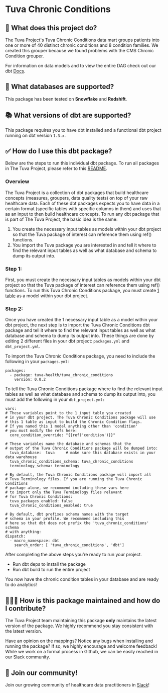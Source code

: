 # Tuva Chronic Conditions

## 🧰 What does this project do?

The Tuva Project's Tuva Chronic Conditions data mart groups patients into one or more of 40 distinct chronic conditions and 8 condition families.  We created this grouper because we found problems with the CMS Chronic Condition grouper.

For information on data models and to view the entire DAG check out our dbt [Docs](https://tuva-health.github.io/tuva_chronic_conditions/#!/overview).

## 🔌 What databases are supported?

This package has been tested on **Snowflake** and **Redshift**.

## 📚 What versions of dbt are supported?

This package requires you to have dbt installed and a functional dbt project running on dbt version `1.3.x`.

## ✅ How do I use this dbt package?

Below are the steps to run this individual dbt package.  To run all packages in The Tuva Project, please refer to this [README](https://github.com/tuva-health/the_tuva_project#readme).

### Overview

The Tuva Project is a collection of dbt packages that build healthcare concepts (measures, groupers, data quality tests) on top of your raw healthcare data. Each of these dbt packages expects you to have data in a certain format (specific tables with specific columns in them) and uses that as an input to then build healthcare concepts. To run any dbt package that is part of The Tuva Project, the basic idea is the same:

1. You create the necessary input tables as models within your dbt project so that the Tuva package of interest can reference them using ref() functions.
2. You import the Tuva package you are interested in and tell it where to find the relevant input tables as well as what database and schema to dump its output into.

### **Step 1:**

First, you must create the necessary input tables as models within your dbt project so that the Tuva package of interest can reference them using ref() functions. To run this Tuva Chronic Conditions package, you must create [1 table](https://tuva-health.github.io/tuva_chronic_conditions/#!/model/model.tuva_chronic_conditions_input.condition) as a model within your dbt project.

### **Step 2:**

Once you have created the 1 necessary input table as a model within your dbt project, the next step is to import the Tuva Chronic Conditions dbt package and tell it where to find the relevant input tables as well as what database and schema to dump its output into. These things are done by editing 2 different files in your dbt project: `packages.yml` and `dbt_project.yml`.

To import the Tuva Chronic Conditions package, you need to include the following in your `packages.yml`:

```
packages:
  - package: tuva-health/tuva_chronic_conditions
    version: 0.0.2

```

To tell the Tuva Chronic Conditions package where to find the relevant input tables as well as what database and schema to dump its output into, you must add the following in your `dbt_project.yml:`

```
vars:
# These variables point to the 1 input table you created
# in your dbt project. The Tuva Chronic Conditions package will use
# this 1 table as input to build the Chronic Condition flags.
# If you named this 1 model anything other than 'condition'
# you must modify the refs here:
  core_condition_override: "{{ref('condition')}}"

# These variables name the database and schemas that the
# output of the Tuva Chronic Conditions package will be dumped into:
  tuva_database:  tuva     # make sure this database exists in your data warehouse
  tuva_chronic_conditions_schema: tuva_chronic_conditions
  terminology_schema: terminology

# By default, the Tuva Chronic Conditions package will import all
# Tuva Terminology files. If you are running the Tuva Chronic Conditions
# package alone, we recommend including these vars here
# to import only the Tuva Terminology files relevant
# for Tuva Chronic Conditions:
  tuva_packages_enabled: false
  tuva_chronic_conditions_enabled: true

# By default, dbt prefixes schema names with the target
# schema in your profile. We recommend including this
# here so that dbt does not prefix the 'tuva_chronic_conditions' schema
# with anything:
dispatch:
  - macro_namespace: dbt
    search_order: [ 'tuva_chronic_conditions', 'dbt']

```

After completing the above steps you’re ready to run your project.

- Run dbt deps to install the package
- Run dbt build to run the entire project

You now have the chronic condition tables in your database and are ready to do analytics!

## 🙋🏻‍♀️ **How is this package maintained and how do I contribute?**

The Tuva Project team maintaining this package **only** maintains the latest version of the package. We highly recommend you stay consistent with the latest version.

Have an opinion on the mappings? Notice any bugs when installing and running the package? If so, we highly encourage and welcome feedback! While we work on a formal process in Github, we can be easily reached in our Slack community.

## 🤝 Join our community!

Join our growing community of healthcare data practitioners in [Slack](https://join.slack.com/t/thetuvaproject/shared_invite/zt-16iz61187-G522Mc2WGA2mHF57e0il0Q)!
